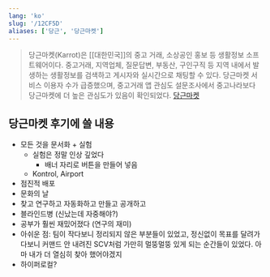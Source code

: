 ```yaml
---
lang: 'ko'
slug: '/12CF5D'
aliases: ['당근', '당근마켓']
---
```


> 당근마켓(Karrot)은 [[대한민국]]의 중고 거래, 소상공인 홍보 등 생활정보 소프트웨어이다. 중고거래, 지역업체, 질문답변, 부동산, 구인구직 등 지역 내에서 발생하는 생활정보를 검색하고 게시자와 실시간으로 채팅할 수 있다. 당근마켓 서비스 이용자 수가 급증했으며, 중고거래 앱 관심도 설문조사에서 중고나라보다 당근마켓에 더 높은 관심도가 있음이 확인되었다. [당근마켓](https://ko.wikipedia.org/wiki/%EB%8B%B9%EA%B7%BC%EB%A7%88%EC%BC%93)

## 당근마켓 후기에 쓸 내용

- 모든 것을 문서화 + 실험
  - 실험은 정말 인상 깊었다
    - 배너 자리로 버튼을 만들어 넣음
  - Kontrol, Airport
- 점진적 배포
- 문화의 날
- 찾고 연구하고 자동화하고 만들고 공개하고
- 블라인드병 (신났는데 자중해야?)
- 공부가 훨씬 재밌어졌다 (연구의 재미)
- 아쉬운 점: 팀이 작다보니 정리되지 않은 부분들이 있었고, 정신없이 목표를 달려가다보니 커맨드 안 내려진 SCV처럼 가만히 멀뚱멀뚱 있게 되는 순간들이 있었다. 아마 내가 더 열심히 찾아 했어야겠지
- 하이퍼로컬?
